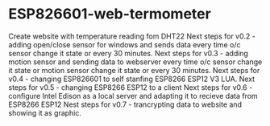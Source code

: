 # ESP826601-web-termometer
Create website with temperature reading fom DHT22</b>
Next steps for v0.2 - adding open/close sensor for windows and sends data every time o/c sensor change it state or every 30 minutes.
Next steps for v0.3 - adding motion sensor and sending data to webserver every time o/c sensor change it state or motion sensor change it state or every 30 minutes.
Next steps for v0.4 - changing ESP826601 to self stanfing ESP8266 ESP12 V3 LUA.
Next steps for v0.5 - changing ESP8266 ESP12 to a client
Next steps for v0.6 - configure Intel Edison as a local server and adapting it to recieve data from ESP8266 ESP12
Nest steps for v0.7 - trancrypting data to website and showing it as graphic.
